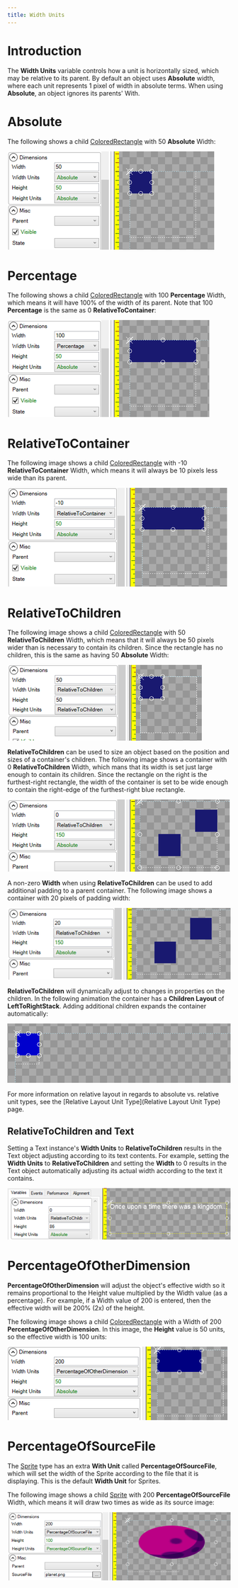 ```yaml
---
title: Width Units
---
```


# Introduction

The **Width Units** variable controls how a unit is horizontally sized, which may be relative to its parent. By default an object uses **Absolute** width, where each unit represents 1 pixel of width in absolute terms. When using **Absolute**, an object ignores its parents' With.

# Absolute

The following shows a child [ColoredRectangle](/Gum/coloredrectangle/ColoredRectangle.html) with 50 **Absolute** Width:

![](50AbsoluteWidth.png)

# Percentage

The following shows a child [ColoredRectangle](/Gum/coloredrectangle/ColoredRectangle.html) with 100 **Percentage** Width, which means it will have 100% of the width of its parent. Note that 100 **Percentage** is the same as 0 **RelativeToContainer**:

![](100PercentageWidth.png)

# RelativeToContainer

The following image shows a child [ColoredRectangle](/Gum/coloredrectangle/ColoredRectangle.html) with -10 **RelativeToContainer** Width, which means it will always be 10 pixels less wide than its parent.

![](Negative10RelativeToContainer.png)

# RelativeToChildren

The following image shows a child [ColoredRectangle](/Gum/coloredrectangle/ColoredRectangle.html) with 50 **RelativeToChildren** Width, which means that it will always be 50 pixels wider than is necessary to contain its children. Since the rectangle has no children, this is the same as having 50 **Absolute** Width:

![](RelativeToChildren1.png)

**RelativeToChildren** can be used to size an object based on the position and sizes of a container's children. The following image shows a container with 0 **RelativeToChildren** Width, which mans that its width is set just large enough to contain its children. Since the rectangle on the right is the furthest-right rectangle, the width of the container is set to be wide enough to contain the right-edge of the furthest-right blue rectangle.

![](RelativeToChildren3.png)

A non-zero **Width** when using **RelativeToChildren** can be used to add additional padding to a parent container. The following image shows a container with 20 pixels of padding width:

![](RelativeToChildren4.png)

**RelativeToChildren** will dynamically adjust to changes in properties on the children. In the following animation the container has a **Children Layout** of **LeftToRightStack**. Adding additional children expands the container automatically:

![](LeftToRightStackSizeChildren.gif)

For more information on relative layout in regards to absolute vs. relative unit types, see the [Relative Layout Unit Type](Relative Layout Unit Type) page.

## RelativeToChildren and Text

Setting a Text instance's **Width Units** to **RelativeToChildren** results in the Text object adjusting according to its text contents. For example, setting the **Width Units** to **RelativeToChildren** and setting the **Width** to 0 results in the Text object automatically adjusting its actual width according to the text it contains.

![](TextRelativeToChildrenWidth.png)

# PercentageOfOtherDimension

**PercentageOfOtherDimension** will adjust the object's effective width so it remains proportional to the Height value multiplied by the Width value (as a percentage). For example, if a Width value of 200 is entered, then the effective width will be 200% (2x) of the height.

The following image shows a child [ColoredRectangle](/Gum/coloredrectangle/ColoredRectangle.html) with a Width of 200 **PercentageOfOtherDimension**. In this image, the **Height** value is 50 units, so the effective width is 100 units:

![](PercentageOfOtherDimensionWidth.png)

# PercentageOfSourceFile

The [Sprite](Sprite) type has an extra **With Unit** called **PercentageOfSourceFile**, which will set the width of the Sprite according to the file that it is displaying. This is the default **Width Unit** for Sprites.

The following image shows a child [Sprite](Sprite) with 200 **PercentageOfSourceFile** Width, which means it will draw two times as wide as its source image:

![](PercentageOfSourceWidth.png)


